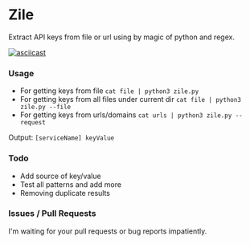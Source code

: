 # Zile
Extract API keys from file or url using by magic of python and regex.

[![asciicast](https://asciinema.org/a/9AHGuvFiPg2ET2Cw8A1EKBRG8.svg)](https://asciinema.org/a/9AHGuvFiPg2ET2Cw8A1EKBRG8)

### Usage
+ For getting keys from file
```cat file | python3 zile.py```
+ For getting keys from all files under current dir
```cat file | python3 zile.py --file```
+ For getting keys from urls/domains
```cat urls | python3 zile.py --request```

Output: `[serviceName] keyValue`

### Todo
+ Add source of key/value
+ Test all patterns and add more
+ Removing duplicate results

### Issues / Pull Requests
I'm waiting for your pull requests or bug reports impatiently. 
